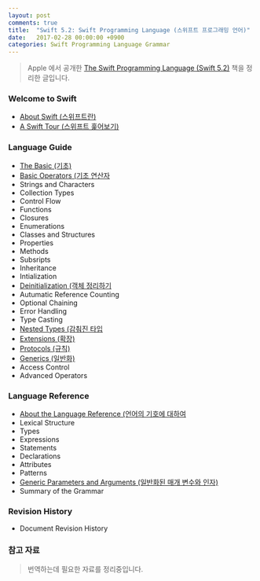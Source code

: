 ```yaml
---
layout: post
comments: true
title:  "Swift 5.2: Swift Programming Language (스위프트 프로그래밍 언어)"
date:   2017-02-28 00:00:00 +0900
categories: Swift Programming Language Grammar
---
```


> Apple 에서 공개한 [The Swift Programming Language (Swift 5.2)](https://docs.swift.org/swift-book/) 책을 정리한 글입니다.

### Welcome to Swift

* [About Swift (스위프트란)](http://xho95.github.io/swift/language/grammar/about/2017/03/02/About-Swift.html)
* [A Swift Tour (스위프트 훑어보기)](http://xho95.github.io/swift/language/grammar/tour/2016/04/17/A-Swift-Tour.html)

### Language Guide

* [The Basic (기초)](http://xho95.github.io/swift/language/grammar/basic/2016/04/24/The-Basics.html)
* [Basic Operators (기초 연산자](http://xho95.github.io/swift/language/grammar/basic/operators/2016/04/27/Basic-Operators.html)
* Strings and Characters
* Collection Types
* Control Flow
* Functions
* Closures
* Enumerations
* Classes and Structures
* Properties
* Methods
* Subsripts
* Inheritance
* Intialization
* [Deinitialization (객체 정리하기](http://xho95.github.io/swift/language/grammar/deinitialization/2017/03/02/Deinitialization.html)
* Autumatic Reference Counting
* Optional Chaining
* Error Handling
* Type Casting
* [Nested Types (감춰진 타입](http://xho95.github.io/swift/language/grammar/nested/2017/03/02/Nested-Types.html)
* [Extensions (확장)](http://xho95.github.io/xcode/swift/grammar/extensions/2016/01/19/Extensions.html)
* [Protocols (규칙)](http://xho95.github.io/swift/language/grammar/protocol/2016/03/03/Protocols.html)
* [Generics (일반화)](http://xho95.github.io/swift/language/grammar/generic/2020/02/29/Generics.html)
* Access Control
* Advanced Operators

### Language Reference

* [About the Language Reference (언어의 기호에 대하여](http://xho95.github.io/swift/language/grammar/about/reference/2017/03/13/About-the-Language-Reference.html)
* Lexical Structure
* Types
* Expressions
* Statements
* Declarations
* Attributes
* Patterns
* [Generic Parameters and Arguments (일반화된 매개 변수와 인자)](http://xho95.github.io/swift/language/grammar/generic/parameters/arguments/2017/03/15/Generic-Parameters-and-Arguments.html)
* Summary of the Grammar

### Revision History

* Document Revision History

### 참고 자료

> 번역하는데 필요한 자료를 정리중입니다.
